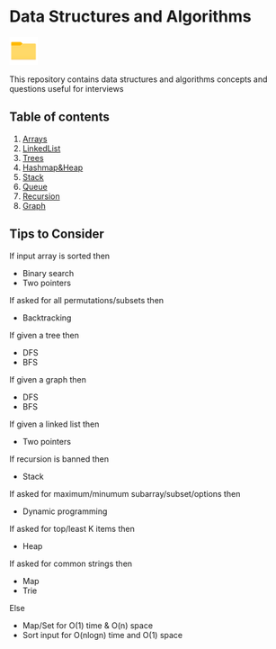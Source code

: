 <link rel="stylesheet" href="path/to/font-awesome/css/font-awesome.min.css">
<div>
<h1>Data Structures and Algorithms</h1>
<img src = "folder.png" width = "50px" height = "50px">
<p>This repository contains data structures and algorithms concepts and questions useful for interviews</p>
</div>
<h2>Table of contents</h2>
<ol>
    <li><a href = "https://github.com/praveenkesarwani/Interview-Prep/tree/master/Arrays">Arrays</a></li>
    <li><a href = "https://github.com/praveenkesarwani/Interview-Prep/tree/master/LinkedList">LinkedList</a></li>
    <li><a href = "https://github.com/praveenkesarwani/Interview-Prep/tree/master/Trees">Trees</a></li>
    <li><a href = "https://github.com/praveenkesarwani/Interview-Prep/tree/master/Hash&heap">Hashmap&Heap</a></li>
    <li><a href = "https://github.com/praveenkesarwani/Interview-Prep/tree/master/Stack">Stack</a></li>
    <li><a href = "https://github.com/praveenkesarwani/Interview-Prep/tree/master/Queue">Queue</a></li>
    <li><a href = "https://github.com/praveenkesarwani/Interview-Prep/tree/master/Recursion">Recursion</a></li>
    <li><a href = "https://github.com/praveenkesarwani/Interview-Prep/tree/master/Graph">Graph</a></li>
</ol>








<h2>Tips to Consider</h2>

If input array is sorted then
- Binary search
- Two pointers

If asked for all permutations/subsets then
- Backtracking

If given a tree then
- DFS
- BFS

If given a graph then
- DFS
- BFS

If given a linked list then
- Two pointers

If recursion is banned then
- Stack

If asked for maximum/minumum subarray/subset/options then
- Dynamic programming

If asked for top/least K items then
- Heap

If asked for common strings then
- Map
- Trie

Else
- Map/Set for O(1) time & O(n) space
- Sort input for O(nlogn) time and O(1) space